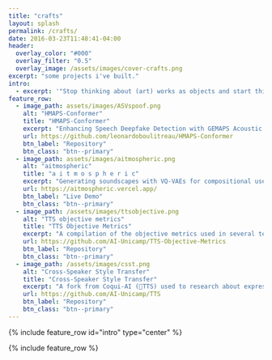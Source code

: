 ```yaml
---
title: "crafts"
layout: splash
permalink: /crafts/
date: 2016-03-23T11:48:41-04:00
header:
  overlay_color: "#000"
  overlay_filter: "0.5"
  overlay_image: /assets/images/cover-crafts.png
excerpt: "some projects i've built."
intro: 
  - excerpt: '"Stop thinking about (art) works as objects and start thinking about them as triggers for experiences. What makes a work (of art) good for you is not something that s already inside it but something that happens inside you."\- Brian Eno'
feature_row:
  - image_path: assets/images/ASVspoof.png
    alt: "HMAPS-Conformer"
    title: "HMAPS-Conformer"
    excerpt: "Enhancing Speech Deepfake Detection with GEMAPS Acoustic Features"
    url: https://github.com/leonardoboulitreau/HMAPS-Conformer
    btn_label: "Repository"
    btn_class: "btn--primary"
  - image_path: assets/images/aitmospheric.png
    alt: "aitmospheric"
    title: "a i t m o s p h e r i c"
    excerpt: "Generating soundscapes with VQ‑VAEs for compositional use and inspiration. Project Presented at The 1st Sound of AI Hackathon."
    url: https://aitmospheric.vercel.app/
    btn_label: "Live Demo"
    btn_class: "btn--primary"
  - image_path: /assets/images/ttsobjective.png
    alt: "TTS objective metrics"
    title: "TTS Objective Metrics"
    excerpt: "A compilation of the objective metrics used in several text-to-speech (TTS) papers."
    url: https://github.com/AI-Unicamp/TTS-Objective-Metrics
    btn_label: "Repository"
    btn_class: "btn--primary"
  - image_path: /assets/images/csst.png
    alt: "Cross-Speaker Style Transfer"
    title: "Cross-Speaker Style Transfer"
    excerpt: "A fork from Coqui-AI (🐸TTS) used to research about expressive TTS in our Unicamp-CPQD group."
    url: https://github.com/AI-Unicamp/TTS
    btn_label: "Repository"
    btn_class: "btn--primary"
---
```


{% include feature_row id="intro" type="center" %}

{% include feature_row %}
